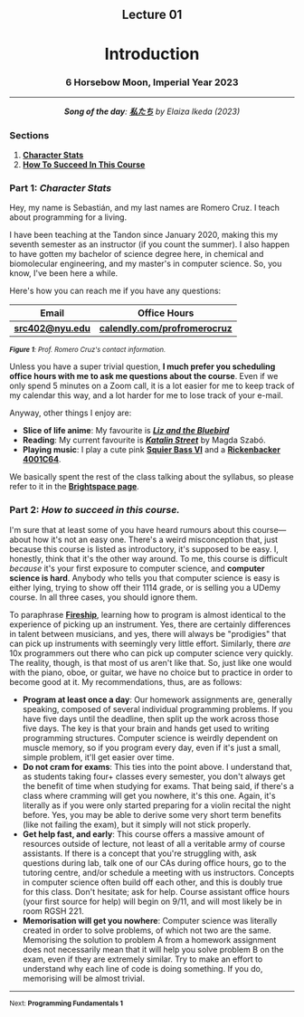 <h2 align=center>Lecture 01</h2>

<h1 align=center>Introduction</h1>

<h3 align=center>6 Horsebow Moon, Imperial Year 2023</h3>

---

<p align=center><strong><em>Song of the day</strong>: <a href="https://youtu.be/L75vE2JeM48"><strong><u>私たち</u></strong></a> by Elaiza Ikeda (2023)</em></p>

### Sections

1. [**Character Stats**](#part-1-character-stats)
2. [**How To Succeed In This Course**](#part-2-how-to-succeed-in-this-course)

### Part 1: _Character Stats_

Hey, my name is Sebastián, and my last names are Romero Cruz. I teach about programming for a living.

I have been teaching at the Tandon since January 2020, making this my seventh semester as an instructor (if you count
the summer). I also happen to have gotten my bachelor of science degree here, in chemical and biomolecular engineering,
and my master's in computer science. So, you know, I've been here a while.

Here's how you can reach me if you have any questions:

| **Email**                              | **Office Hours**                                                      |
|----------------------------------------|-----------------------------------------------------------------------|
| [**src402@nyu.edu**](src402@nyu.edu) | [**calendly.com/profromerocruz**](http://calendly.com/profromerocruz)   |

<sub>_**Figure 1**: Prof. Romero Cruz's contact information._</sub>

Unless you have a super trivial question, **I much prefer you scheduling office hours with me to ask me questions about
the course**. Even if we only spend 5 minutes on a Zoom call, it is a lot easier for me to keep track of my calendar 
this way, and a lot harder for me to lose track of your e-mail.

Anyway, other things I enjoy are:

- **Slice of life anime**: My favourite is [***Liz and the Bluebird***](https://youtu.be/hBkdgCvZPX0)
- **Reading**: My current favourite is [***Katalin Street***](https://www.worldliteraturetoday.org/2017/november/katalin-street-magda-szabo) by Magda Szabó.
- **Playing music**: I play a cute pink [**Squier Bass VI**](https://reverb.com/item/47714598-squier-bass-vi-2021-fsr-shell-pink-matching-headstock-short-scale) and a [**Rickenbacker 4001C64**](http://www.rickenbacker.com/model.asp?model=4001C64).

We basically spent the rest of the class talking about the syllabus, so please refer to it in the [**Brightspace page**]().

### Part 2: _How to succeed in this course._

I'm sure that at least some of you have heard rumours about this course—about how it's not an easy one. There's a weird
misconception that, just because this course is listed as introductory, it's supposed to be easy. I, honestly, think
that it's the other way around. To me, this course is difficult _because_ it's your first exposure to computer science,
and **computer science is hard**. Anybody who tells you that computer science is easy is either lying, trying to show
off their 1114 grade, or is selling you a UDemy course. In all three cases, you should ignore them.

To paraphrase [**Fireship**](https://youtu.be/NtfbWkxJTHw), learning how to program is almost identical to the experience
of picking up an instrument. Yes, there are certainly differences in talent between musicians, and yes, there will
always be "prodigies" that can pick up instruments with seemingly very little effort. Similarly, there _are_ 10x
programmers out there who can pick up computer science very quickly. The reality, though, is that most of us aren't like
that. So, just like one would with the piano, oboe, or guitar, we have no choice but to practice in order to become good
at it. My recommendations, thus, are as follows:

- **Program at least once a day**: Our homework assignments are, generally speaking, composed of several individual programming problems. If you have five days until the deadline, then split up the work across those five days. The key is that your brain and hands get used to writing programming structures. Computer science is weirdly dependent on muscle memory, so if you program every day, even if it's just a small, simple problem, it'll get easier over time.
- **Do not cram for exams**: This ties into the point above. I understand that, as students taking four+ classes every semester, you don't always get the benefit of time when studying for exams. That being said, if there's a class where cramming will get you nowhere, it's this one. Again, it's literally as if you were only started preparing for a violin recital the night before. Yes, you may be able to derive some very short term benefits (like not failing the exam), but it simply will not stick properly.
- **Get help fast, and early**: This course offers a massive amount of resources outside of lecture, not least of all a veritable army of course assistants. If there is a concept that you're struggling with, ask questions during lab, talk one of our CAs during office hours, go to the tutoring centre, and/or schedule a meeting with us instructors. Concepts in computer science often build off each other, and this is doubly true for this class. Don't hesitate; ask for help. Course assistant office hours (your first source for help) will begin on 9/11, and will most likely be in room RGSH 221.
- **Memorisation will get you nowhere**: Computer science was literally created in order to solve problems, of which not two are the same. Memorising the solution to problem A from a homework assignment does not necessarily mean that it will help you solve problem B on the exam, even if they are extremely similar. Try to make an effort to understand why each line of code is doing something. If you do, memorising will be almost trivial.

---

<!-- <sub>**Next: [Programming Fundamentals 1](/lectures/fundamentals_1)**</sub> -->
<sub>Next: **Programming Fundamentals 1**</sub>